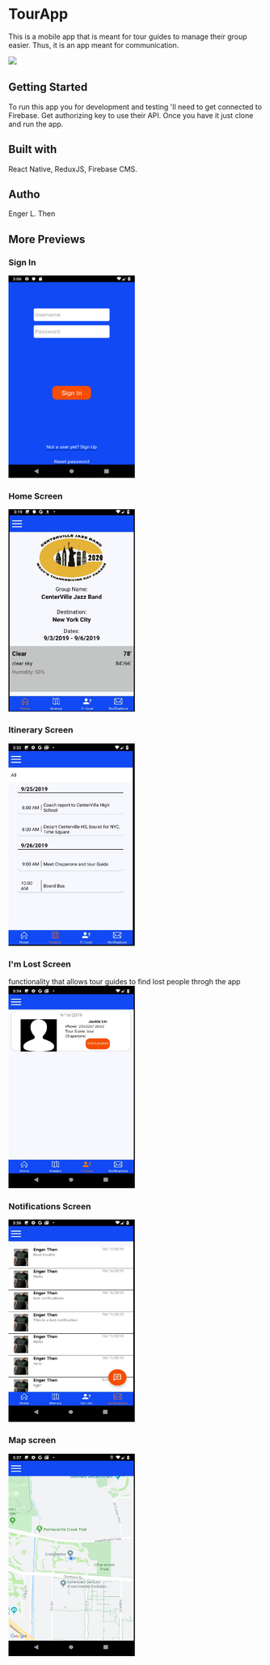 # TourApp

This is a mobile app that is meant for tour guides to manage their group easier. Thus, it is an app meant for communication.


![](/TourApp/app.gif)


## Getting Started
To run this app you for development and testing 'll need to get connected to Firebase. Get authorizing key to use their API. Once you have it just clone and run the app.

## Built with
React Native, ReduxJS, Firebase CMS.

## Autho
Enger L. Then

## More Previews
### Sign In
<img src="TourApp/SignIn-screenshot.png" width="250" height="400">

### Home Screen
<img src="TourApp/Homescreen.jpeg" width="250" height="400">

### Itinerary Screen
<img src="TourApp/itinerary.jpeg" width="250" height="400">

### I'm Lost Screen
functionality that allows tour guides to find lost people throgh the app
<img src="TourApp/lost-admin.jpeg" width="250" height="400">

### Notifications Screen
<img src="TourApp/notifications.jpeg" width="250" height="400">

### Map screen
<img src="TourApp/map.jpeg" width="250" height="400">
